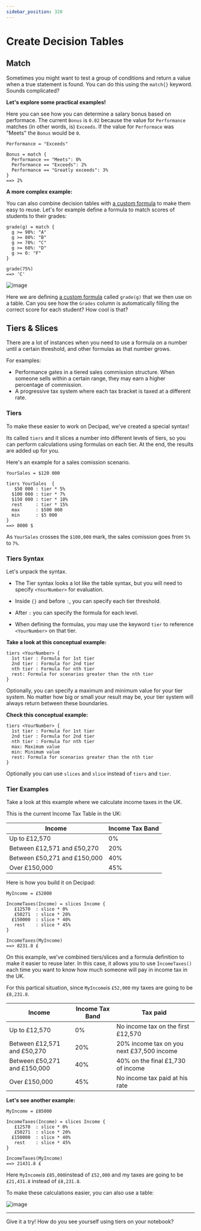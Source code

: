 ```yaml
---
sidebar_position: 320
---
```


# Create Decision Tables

## Match

Sometimes you might want to test a group of conditions and return a value when a true statement is found. You can do this using the `match{}` keyword. Sounds complicated?

**Let's explore some practical examples!**

Here you can see how you can determine a salary bonus based on performace. The current `Bonus` is `0.02` because the value for `Performance` matches (in other words, is) `Exceeds`. If the value for `Performace` was "Meets" the `Bonus` would be `0`.

```deci live
Performance = "Exceeds"

Bonus = match {
  Performance == "Meets": 0%
  Performance == "Exceeds": 2%
  Performance == "Greatly exceeds": 3%
}
==> 2%
```

**A more complex example:**

You can also combine decision tables with [a custom formula](/docs/formulas/#custom-formulas) to make them easy to reuse. Let's for example define a formula to match scores of students to their grades:

```deci live
grade(g) = match {
  g >= 90%: "A"
  g >= 80%: "B"
  g >= 70%: "C"
  g >= 60%: "D"
  g >= 0: "F"
}

grade(75%)
==> 'C'
```

![image](https://user-images.githubusercontent.com/12210180/179830955-73f656c1-86b6-4e6f-9b7c-795aaf78c752.png)

Here we are defining [a custom formula](/docs/formulas/#custom-formulas) called `grade(g)` that we then use on a table. Can you see how the `Grades` column is automatically filling the correct score for each student? How cool is that?

## Tiers & Slices

There are a lot of instances when you need to use a formula on a number until a certain threshold, and other formulas as that number grows.

For examples:

* Performance gates in a tiered sales commission structure. When someone sells within a certain range, they may earn a higher percentage of commission. 
* A progressive tax system where each tax bracket is taxed at a different rate.



### Tiers

To make these easier to work on Decipad, we've created a special syntax!

Its called `tiers` and it slices a number into different levels of tiers, so you can perform calculations using formulas on each tier. At the end, the results are added up for you.

Here's an example for a sales comission scenario.



```deci live
YourSales = $120 000

tiers YourSales  {
   $50 000 : tier * 5% 
  $100 000 : tier * 7%
  $150 000 : tier * 10%
  rest     : tier * 15%
  max      : $500 000
  min      : $5 000
}
==> 8000 $
```
As `YourSales` crosses the `$100,000` mark, the sales comission goes from `5%` to `7%`.


### Tiers Syntax

Let's unpack the syntax.

* The Tier syntax looks a lot like the table syntax, but you will need to specify `<YourNumber>` for evaluation.

* Inside `{}` and before `:`, you can specify each tier threshold.

* After `:` you can specify the formula for each level.

* When defining the formulas, you may use the keyword `tier` to reference `<YourNumber>` on that tier.

**Take a look at this conceptual example:**

```
tiers <YourNumber> {
  1st tier : Formula for 1st tier
  2nd tier : Formula for 2nd tier
  nth tier : Formula for nth tier
  rest: Formula for scenarios greater than the nth tier
}
```

Optionally, you can specify a maximum and minimum value for your tier system. No matter how big or small your result may be, your tier system will always return between these boundaries.

**Check this conceptual example:**

```
tiers <YourNumber> {
  1st tier : Formula for 1st tier
  2nd tier : Formula for 2nd tier
  nth tier : Formula for nth tier
  max: Maximum value
  min: Minimum value
  rest: Formula for scenarios greater than the nth tier
}
```

Optionally you can use `slices` and `slice` instead of `tiers` and `tier`.

### Tier Examples

Take a look at this example where we calculate income taxes in the UK.

This is the current Income Tax Table in the UK:

|  Income                       |  Income Tax Band |
|-------------------------------|------------------|
|  Up to £12,570                |  0%              |
|  Between £12,571 and £50,270  |  20%             |
|  Between £50,271 and £150,000 |  40%             |
|  Over £150,000                |  45%             |

Here is how you build it on Decipad:

```deci live
MyIncome = £52000

IncomeTaxes(Income) = slices Income {
   £12570  : slice * 0%
   £50271  : slice * 20%
  £150000  : slice * 40%
   rest    : slice * 45%
}

IncomeTaxes(MyIncome)
==> 8231.8 £
```
On this example, we've combined tiers/slices and a formula definition to make it easier to reuse later. In this case, it allows you to use `ÌncomeTaxes()` each time you want to know how much someone will pay in income tax in the UK. 

For this partical situation, since `MyIncome`is `£52,000` my taxes are going to be `£8,231.8`.

|   Income                       |   Income Tax Band | Tax paid                                  |
|--------------------------------|-------------------|-------------------------------------------|
|   Up to £12,570                |   0%              | No income tax on the first £12,570        |
|   Between £12,571 and £50,270  |   20%             | 20% income tax on you next £37,500 income |
|   Between £50,271 and £150,000 |   40%             | 40% on the final £1,730 of income         |
|   Over £150,000                |   45%             | No income tax paid at his rate            |

**Let's see another example:**

```deci live
MyIncome = £85000

IncomeTaxes(Income) = slices Income {
   £12570  : slice * 0%
   £50271  : slice * 20%
  £150000  : slice * 40%
   rest    : slice * 45%
}

IncomeTaxes(MyIncome)
==> 21431.8 £
```
Here `MyIncome`is `£85,000`instead of `£52,000` and my taxes are going to be `£21,431.8` instead of `£8,231.8`.

To make these calculations easier, you can also use a table:



![image](https://user-images.githubusercontent.com/12210180/181501145-d4bd8ebd-8e9e-4257-9ab7-81514779a797.png)

------

Give it a try! How do you see yourself using tiers on your notebook?
